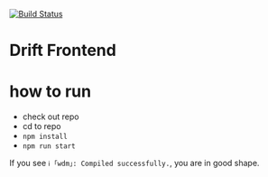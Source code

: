 [![Build Status](https://travis-ci.org/RedHatInsights/insights-frontend-starter-app.svg?branch=master)](https://travis-ci.org/RedHatInsights/insights-frontend-starter-app)

# Drift Frontend

# how to run

* check out repo
* cd to repo
* `npm install`
* `npm run start`

If you see `ℹ ｢wdm｣: Compiled successfully.`, you are in good shape.

